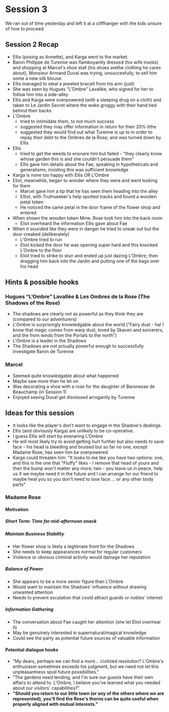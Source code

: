 # Session 3

We ran out of time yesterday and left it at a cliffhanger with the kids unsure of how to proceed.

## Session 2 Recap

- Ellis (posing as Annette), and Karga went to the market.
- Baron Philippe de Turenne was flamboyantly dressed (his wife insists) and shopping at Marcel's shoe stall (his shoes arethe clothing he cares about), Monsieur Armand Duval was trying, unsuccesfully, to sell him some a new silk blouse.
- Ellis managed to steal a jeweled bracelt from his arm (just)
- She was seen by Hugues “L’Ombre” Lavallée, who signed for her to follow him into a side-alley
- Ellis and Karga were overpowered (with a sleeping drug on a cloth) and taken to Le Jardin Secret where the woke groggy with their hand tied behind their backs
- L'Ombre
  - tried to intimidate them, to not much success
  - suggested they may offer information in return for their 20% tithe
  - suggested they would find out what Turenne is up to in order to repay their debt to the Ombres de la Rose; and was turned down by Ellis
- Ellis
  - tried to get the weeds to ensnare him but failed - "they clearly know whose garden this is and she couldn't persuade them"
  - Ellis gave him details about the Fae, speaking in hypotheticals and generalisms; insisting this was sufficient knowledge
- Karga is none too happy with Ellis OR L'Ombre
- Eliot, meanwhile, began to wonder where they were and went looking for them
  - Marcel gave him a tip that he has seen them heading into the alley
  - Elliot, with Truthseeker's help spotted tracks and found a wooden petal token
  - He noticed the same petal in the door frame of the flower shop and entered
- When shown the wooden token Mme. Rose took him into the back room
  - Eliot overheard the information Ellis gave about Fae
- When it sounded like they were in danger he tried to sneak out but the door creaked (deliberately)
  - L'Ombre tried to run
  - Eliot kicked the door he was opening super hard and this knocked L'Ombre to the floor
  - Eliot tried to strike to stun and ended up just dazing L'Ombre; then dragging him back into the Jardin and putting one of the bags over his head

## Hints & possible hooks

### Hugues “L’Ombre” Lavallée & Les Ombres de la Rose (The Shadows of the Rose)

- The shadows are clearly not as powerful as they think they are (compared to our adventurers)
- L'Ombre is surprisingly knowledgable about the world ("Fairy dust - ha! I *know* that magic comes from warp dust, loved by Skaven and sorcerers, and the from winds from the Portals to the north")
- L'Ombre is a leader in the Shadows
- The Shadows are not actually powerful enough to successfully investigate Baron de Turenne

### Marcel

- Seemed quite knowledgable about what happened
- Maybe saw more than he let on
- Was decorating a shoe with a rose for the daughter of Baronesse de Beauchamp (in Session 1)
- Enjoyed seeing Duval get dismissed arrogantly by Turenne

## Ideas for this session

- It looks like the player's don't want to engage in the Shadow's dealings.
- Ellis (and obviously Karga) are unlikely to be co-operative.
- I guess Ellis will start by ensnaring L'Ombre
- He will most likely try to avoid getting hurt further but also needs to save face - his head is bleeding and bruised but so far no one, except Madame Rose, has seen him be overpowered
- Karge could threaten him: "It looks to me like you have two options: one, and this is the one that "Fluffy" likes - I remove that head of yours and then the bump won't matter any more; two - you leave us in peace, help us if we maybe need it in the future and I can arrange for our friend to maybe heal you so you don't need to lose face ... or any other body parts"

### Madame Rose

#### Motivation

##### Short Term: Time for mid-afternoon snack

##### Maintain Business Stability

- Her flower shop is likely a legitimate front for the Shadows
- She needs to keep appearances normal for regular customers
- Violence or obvious criminal activity would damage her reputation

##### Balance of Power

- She appears to be a more senior figure than L'Ombre
- Would want to maintain the Shadows' influence without drawing unwanted attention
- Needs to prevent escalation that could attract guards or nobles' interest

##### Information Gathering

- The conversation about Fae caught her attention (she let Eliot overhear it)
- May be genuinely interested in supernatural/magical knowledge
- Could see the party as potential future sources of valuable information

#### Potential dialogue hooks

- "My dears, perhaps we can find a more... civilized resolution? L'Ombre's enthusiasm sometimes exceeds his judgment, but we need not let this unpleasantness spoil future possibilities."
- "The gardens need tending, and I'm sure our guests have their own affairs to attend to. L'Ombre, I believe you've learned what you needed about our visitors' capabilities?"
- **"Should you return to our little town (or any of the others where we are represented), you'll find the Rose's thorns can be quite useful when properly aligned with mutual interests."**
